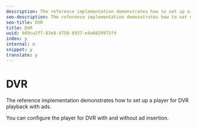 ```yaml
---
description: The reference implementation demonstrates how to set up a player for DVR playback with ads.
seo-description: The reference implementation demonstrates how to set up a player for DVR playback with ads.
seo-title: DVR
title: DVR
uuid: 969ca2f7-83e8-4750-b937-e4a6029975fd
index: y
internal: n
snippet: y
translate: y
---
```


# DVR

The reference implementation demonstrates how to set up a player for DVR playback with ads.

You can configure the player for DVR with and without ad insertion. 
